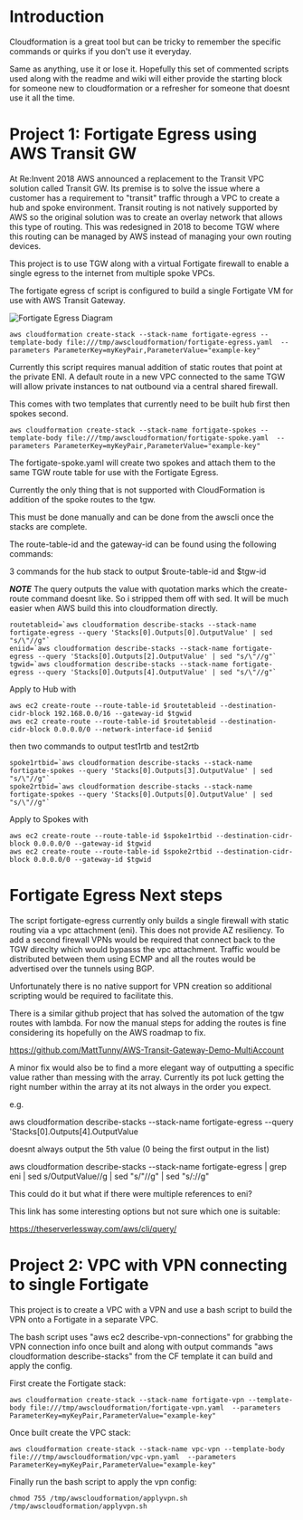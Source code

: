 # Introduction

Cloudformation is a great tool but can be tricky to remember the specific commands or quirks if you don't use it everyday.

Same as anything, use it or lose it.  Hopefully this set of commented scripts used along with the readme and wiki will either provide the starting block for someone new to cloudformation or a refresher for someone that doesnt use it all the time.

# Project 1:  Fortigate Egress using AWS Transit GW

At Re:Invent 2018 AWS announced a replacement to the Transit VPC solution called Transit GW.  Its premise is to solve the issue where a customer has a requirement to "transit" traffic through a VPC to create a hub and spoke environment.  Transit routing is not natively supported by AWS so the original solution was to create an overlay network that allows this type of routing.  This was redesigned in 2018 to become TGW where this routing can be managed by AWS instead of managing your own routing devices.

This project is to use TGW along with a virtual Fortigate firewall to enable a single egress to the internet from multiple spoke VPCs.

The fortigate egress cf script is configured to build a single Fortigate VM for use with AWS Transit Gateway.


![Fortigate Egress Diagram](https://user-images.githubusercontent.com/3774222/52119268-77a2c900-2610-11e9-92b3-25e86c7971c8.png)

```
aws cloudformation create-stack --stack-name fortigate-egress --template-body file:///tmp/awscloudformation/fortigate-egress.yaml  --parameters ParameterKey=myKeyPair,ParameterValue="example-key"
```

Currently this script requires manual addition of static routes that point at the private ENI. A default route in a new VPC connected to the same TGW will allow private instances to nat outbound via a central shared firewall.

This comes with two templates that currently need to be built hub first then spokes second.

```
aws cloudformation create-stack --stack-name fortigate-spokes --template-body file:///tmp/awscloudformation/fortigate-spoke.yaml  --parameters ParameterKey=myKeyPair,ParameterValue="example-key"
```

The fortigate-spoke.yaml will create two spokes and attach them to the same TGW route table for use with the Fortigate Egress.

Currently the only thing that is not supported with CloudFormation is addition of the spoke routes to the tgw.

This must be done manually and can be done from the awscli once the stacks are complete.



The route-table-id and the gateway-id can be found using the following commands:

3 commands for the hub stack to output $route-table-id and $tgw-id

***NOTE*** The query outputs the value with quotation marks which the create-route command doesnt like.  So i stripped them off with sed. It will be much easier when AWS build this into cloudformation directly.

```
routetableid=`aws cloudformation describe-stacks --stack-name fortigate-egress --query 'Stacks[0].Outputs[0].OutputValue' | sed "s/\"//g"`
eniid=`aws cloudformation describe-stacks --stack-name fortigate-egress --query 'Stacks[0].Outputs[2].OutputValue' | sed "s/\"//g"`
tgwid=`aws cloudformation describe-stacks --stack-name fortigate-egress --query 'Stacks[0].Outputs[4].OutputValue' | sed "s/\"//g"`
```

Apply to Hub with

```
aws ec2 create-route --route-table-id $routetableid --destination-cidr-block 192.168.0.0/16 --gateway-id $tgwid
aws ec2 create-route --route-table-id $routetableid --destination-cidr-block 0.0.0.0/0 --network-interface-id $eniid
```

then two commands to output test1rtb and test2rtb

```
spoke1rtbid=`aws cloudformation describe-stacks --stack-name fortigate-spokes --query 'Stacks[0].Outputs[3].OutputValue' | sed "s/\"//g"`
spoke2rtbid=`aws cloudformation describe-stacks --stack-name fortigate-spokes --query 'Stacks[0].Outputs[0].OutputValue' | sed "s/\"//g"`
```

Apply to Spokes with

```
aws ec2 create-route --route-table-id $spoke1rtbid --destination-cidr-block 0.0.0.0/0 --gateway-id $tgwid
aws ec2 create-route --route-table-id $spoke2rtbid --destination-cidr-block 0.0.0.0/0 --gateway-id $tgwid
```

# Fortigate Egress Next steps

The script fortigate-egress currently only builds a single firewall with static routing via a vpc attachment (eni).  This does not provide AZ resiliency.  To add a second firewall VPNs would be required that connect back to the TGW direclty which would bypasss the vpc attachment. Traffic would be distributed between them using ECMP and all the routes would be advertised over the tunnels using BGP.

Unfortunately there is no native support for VPN creation so additional scripting would be required to facilitate this.

There is a similar github project that has solved the automation of the tgw routes with lambda.  For now the manual steps for adding the routes is fine considering its hopefully on the AWS roadmap to fix.

https://github.com/MattTunny/AWS-Transit-Gateway-Demo-MultiAccount

A minor fix would also be to find a more elegant way of outputting a specific value rather than messing with the array.  Currently its pot luck getting the right number within the array at its not always in the order you expect.

e.g.

aws cloudformation describe-stacks --stack-name fortigate-egress --query 'Stacks[0].Outputs[4].OutputValue

doesnt always output the 5th value (0 being the first output in the list)

aws cloudformation describe-stacks --stack-name fortigate-egress | grep eni | sed s/OutputValue//g | sed "s/\"//g" | sed "s/\://g"

This could do it but what if there were multiple references to eni?

This link has some interesting options but not sure which one is suitable:

https://theserverlessway.com/aws/cli/query/


# Project 2: VPC with VPN connecting to single Fortigate

This project is to create a VPC with a VPN and use a bash script to build the VPN onto a Fortigate in a separate VPC.



The bash script uses "aws ec2 describe-vpn-connections" for grabbing the VPN connection info once built and along with output commands "aws cloudformation describe-stacks" from the CF template it can build and apply the config.

First create the Fortigate stack:

```
aws cloudformation create-stack --stack-name fortigate-vpn --template-body file:///tmp/awscloudformation/fortigate-vpn.yaml  --parameters ParameterKey=myKeyPair,ParameterValue="example-key"
```

Once built create the VPC stack:

```
aws cloudformation create-stack --stack-name vpc-vpn --template-body file:///tmp/awscloudformation/vpc-vpn.yaml  --parameters ParameterKey=myKeyPair,ParameterValue="example-key"
```

Finally run the bash script to apply the vpn config:

```
chmod 755 /tmp/awscloudformation/applyvpn.sh
/tmp/awscloudformation/applyvpn.sh
```
